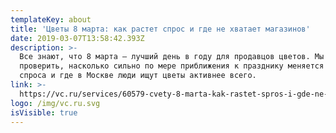 ```yaml
---
templateKey: about
title: 'Цветы 8 марта: как растет спрос и где не хватает магазинов'
date: 2019-03-07T13:58:42.393Z
description: >-
  Все знают, что 8 марта – лучший день в году для продавцов цветов. Мы решили
  проверить, насколько сильно по мере приближения к празднику меняется картина
  спроса и где в Москве люди ищут цветы активнее всего.
link: >-
  https://vc.ru/services/60579-cvety-8-marta-kak-rastet-spros-i-gde-ne-hvataet-magazinov
logo: /img/vc.ru.svg
isVisible: true
---
```


